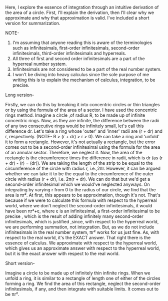 Here, I explore the essence of integration through an intuitive derivation of the area of a circle. First, I'll explain the derivation, then I'll clear why we approximate and why that approximation is valid. I've included a short version for summarization.

NOTE-
1) I'm assuming that anyone reading this is aware of the terminologies such as infinitesimals, first-order infinitesimals, second-order infinitesimals, third-order infinitesimals and hyperreals.
2) All three of first and second order infinitesimals are a part of the hyperreal number system. 
3) Infinitesimals are not considered to be a part of the real number system.
4) I won't be diving into heavy calculus since the sole purpose of me writing this is to explain the mechanism of calculus, integration, to be precise.


Long version-

Firstly, we can do this by breaking it into concentric circles or thin triangles or by using the formula of the area of a sector. I have used the concentric rings method. Imagine a circle ,of radius R, to be made up of infinite concentric rings. Now, as they are infinite, the difference between the radii of any two consecutive rings would be infinitely small, let's call this difference dr. Let's take a ring whose 'outer' and 'inner' radii are (r + dr) and r, respectively. (NOTE- R > (r + dr) > r > 0). We can take a ring and 'unfold' it to form a rectangle. However, it's not actually a rectangle, but the error comes out to be a second-order infinitesimal using the formula for the area of an annular sector. Therefore, we neglect it. Now, the area of the rectangle is the circumference times the difference in radii, which is dr (as (r + dr) - (r) = (dr)). We are taking the length of the strip to be equal to the circumference of the circle with radius r, i.e.,2πr. However, it can be argued whether we can take it to be the equal to the circumference of the outer circle with radius (r + dr), i.e. 2π(r + dr). We can do that but we'd get a second-order infinitesimal which we would've neglected anyways. On integrating by varying r from 0 to the radius of our circle, we find that the area is πr². At first, this appears to be approximation, though it's not. That's because if we were to calculate this formula with respect to the hyperreal world, where we don't neglect the second-order infinitesimals, it would have been πr²+ε, where ε is an infinitesimal, a first-order infinitesimal to be precise , which is the result of adding infinitely many second-order infinitesimals, which is justified ,since, with respect to the hyperreal world, we are performing summation, not integration. But, as we do not include infinitesimals in the real number system, πr² works for us just fine. As, with respect to the real world, it's the EXACT answer. That right there is the essence of calculus. We approximate with respect to the hyperreal world, which gives us an approximate answer with respect to the hyperreal world, but it is the exact answer with respect to the real world.


 
Short version-

Imagine a circle to be made up of infinitely thin infinite rings. When we unfold a ring, it is similar to a rectangle of length one of either of the circles forming a ring. We find the area of this rectangle, neglect the second-order infinitesimals, if any, and then integrate with suitable limits. It comes out to be πr².











